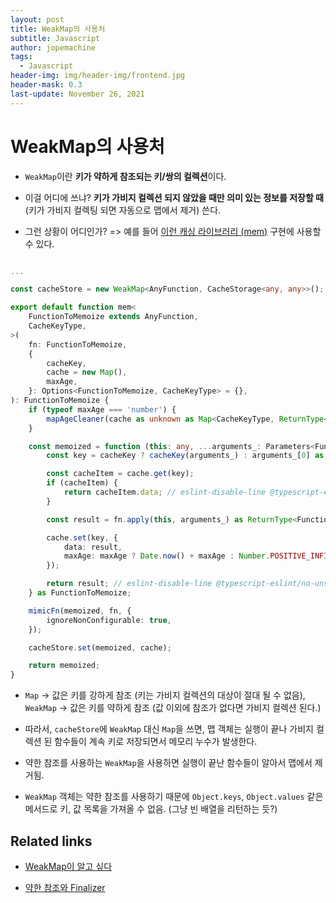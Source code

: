 ```yaml
---
layout: post
title: WeakMap의 사용처
subtitle: Javascript
author: jopemachine
tags:
  - Javascript
header-img: img/header-img/frontend.jpg
header-mask: 0.3
last-update: November 26, 2021
---
```


# WeakMap의 사용처

- `WeakMap`이란 **키가 약하게 참조되는 키/쌍의 컬렉션**이다.

- 이걸 어디에 쓰냐? **키가 가비지 컬렉션 되지 않았을 때만 의미 있는 정보를 저장할 때** (키가 가비지 컬렉팅 되면 자동으로 맵에서 제거) 쓴다.

- 그런 상황이 어디인가? => 예를 들어 [이런 캐싱 라이브러리 (mem)](https://github.com/sindresorhus/mem/blob/main/index.ts) 구현에 사용할 수 있다.

```ts

...

const cacheStore = new WeakMap<AnyFunction, CacheStorage<any, any>>();

export default function mem<
	FunctionToMemoize extends AnyFunction,
	CacheKeyType,
>(
	fn: FunctionToMemoize,
	{
		cacheKey,
		cache = new Map(),
		maxAge,
	}: Options<FunctionToMemoize, CacheKeyType> = {},
): FunctionToMemoize {
	if (typeof maxAge === 'number') {
		mapAgeCleaner(cache as unknown as Map<CacheKeyType, ReturnType<FunctionToMemoize>>);
	}

	const memoized = function (this: any, ...arguments_: Parameters<FunctionToMemoize>): ReturnType<FunctionToMemoize> {
		const key = cacheKey ? cacheKey(arguments_) : arguments_[0] as CacheKeyType;

		const cacheItem = cache.get(key);
		if (cacheItem) {
			return cacheItem.data; // eslint-disable-line @typescript-eslint/no-unsafe-return
		}

		const result = fn.apply(this, arguments_) as ReturnType<FunctionToMemoize>;

		cache.set(key, {
			data: result,
			maxAge: maxAge ? Date.now() + maxAge : Number.POSITIVE_INFINITY,
		});

		return result; // eslint-disable-line @typescript-eslint/no-unsafe-return
	} as FunctionToMemoize;

	mimicFn(memoized, fn, {
		ignoreNonConfigurable: true,
	});

	cacheStore.set(memoized, cache);

	return memoized;
}
```

- `Map` -> 값은 키를 강하게 참조 (키는 가비지 컬렉션의 대상이 절대 될 수 없음), `WeakMap` -> 값은 키를 약하게 참조 (값 이외에 참조가 없다면 가비지 컬렉션 된다.)

- 따라서, `cacheStore`에 `WeakMap` 대신 `Map`을 쓰면, 맵 객체는 실행이 끝나 가비지 컬렉션 된 함수들이 계속 키로 저장되면서 메모리 누수가 발생한다.

- 약한 참조를 사용하는 `WeakMap`을 사용하면 실행이 끝난 함수들이 알아서 맵에서 제거됨.

- `WeakMap` 객체는 약한 참조를 사용하기 때문에 `Object.keys`, `Object.values` 같은 메서드로 키, 값 목록을 가져올 수 없음. (그냥 빈 배열을 리턴하는 듯?)

## Related links

- [WeakMap이 알고 싶다](https://ui.toast.com/weekly-pick/ko_20210901)

- [약한 참조와 Finalizer](https://ui.toast.com/weekly-pick/ko_20210624)